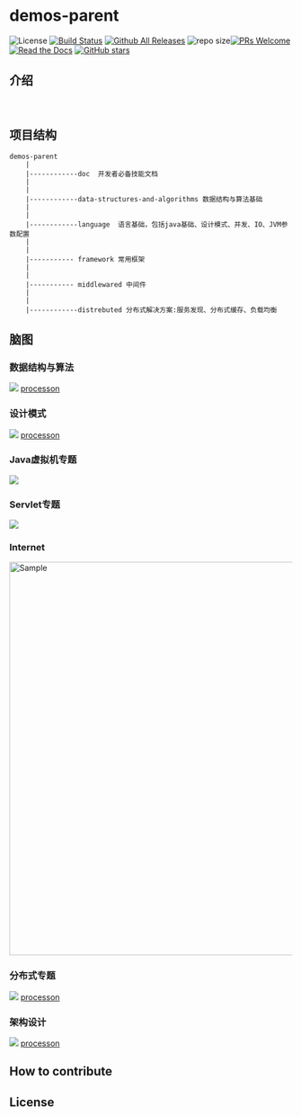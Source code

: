 # demos-parent
![License](https://img.shields.io/github/license/devonmusa/demos-parent.svg?style=flat)
[![Build Status](https://www.travis-ci.org/Devonmusa/demos-parent.svg?branch=master)](https://www.travis-ci.org/Devonmusa/demos-parent)
[![Github All Releases](https://img.shields.io/github/downloads/devonmusa/demos-parent/total.svg?style=flat)](https://github.com/Devonmusa/demos-parent/releases)
![repo size](https://img.shields.io/github/repo-size/devonmusa/demos-parent.svg?style=flat)[![PRs Welcome](https://img.shields.io/badge/PRs-welcome-brightgreen.svg)](https://github.com/Devonmusa/demos-parent/pulls)
[![Read the Docs](https://img.shields.io/readthedocs/pip.svg)](https://github.com/Devonmusa/demos-parent/doc/index.md)
[![GitHub stars](https://img.shields.io/github/stars/Devonmusa/demos-parent.svg?style=social&label=Stars)](https://github.com/Devonmusa/demos-parent)
## 介绍

　　

##  项目结构

    demos-parent
        |
        |------------doc  开发者必备技能文档
        |
        |
        |------------data-structures-and-algorithms 数据结构与算法基础
        |
        |
        |------------language  语言基础，包括java基础、设计模式、并发、IO、JVM参数配置
        |
        |
        |----------- framework 常用框架
        |
        |
        |----------- middlewared 中间件
        |
        |
        |------------distrebuted 分布式解决方案:服务发现、分布式缓存、负载均衡  

        
        
## 脑图

### 数据结构与算法
 [![](https://github.com/Devonmusa/demos-parent/blob/develop/data-structures-and-algorithms/img/data-structures-and-algorithms.png)](https://github.com/Devonmusa/demos-parent/tree/develop/data-structures-and-algorithms)
  [processon](https://www.processon.com/mindmap/5d6035ebe4b06e49191f0716)

### 设计模式
[![](https://github.com/Devonmusa/demos-parent/blob/develop/design-pattern/img/design-pattern.png)](https://github.com/Devonmusa/demos-parent/tree/develop/design-pattern)
 [processon](https://www.processon.com/mindmap/5d692c3ce4b0b3a53a0ff329)
  
### Java虚拟机专题
 [![](https://github.com/Devonmusa/demos-parent/blob/develop/language/java/img/JVM.png)](https://github.com/Devonmusa/demos-parent/tree/develop/language/java)
### Servlet专题
 [![](https://github.com/Devonmusa/demos-parent/blob/develop/framework/servlet/img/servlet.png)](https://github.com/Devonmusa/demos-parent/tree/develop/framework/servlet)
### Internet
<img  src="https://github.com/Devonmusa/demos-parent/blob/develop/doc/img/Internet.png" alt="Sample"  width="1400" height="700">

### 分布式专题
 [![](https://github.com/Devonmusa/demos-parent/blob/develop/distributed/img/distributed.png)](https://github.com/Devonmusa/demos-parent/tree/develop/distributed)
 [processon](https://www.processon.com/mindmap/5d692d32e4b06e9d24cd71de)
### 架构设计
  [![](https://github.com/Devonmusa/demos-parent/blob/develop/doc/img/arch-design.png)](https://github.com/Devonmusa/demos-parent/tree/develop/doc)
  [processon](https://www.processon.com/mindmap/5c918057e4b0afc744183dc5)

## How to contribute




## License
